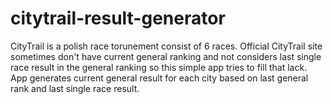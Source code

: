# citytrail-result-generator

CityTrail is a polish race torunement consist of 6 races.
Official CityTrail site sometimes don't have current general ranking and not considers last single race result in the general ranking so this simple app tries to fill that lack. 
App generates current general result for each city based on last general rank and last single race result.
